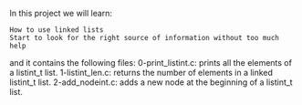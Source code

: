 In this project we will learn:

    How to use linked lists
    Start to look for the right source of information without too much help
and it contains the following files:
0-print_listint.c: prints all the elements of a listint_t list.
1-listint_len.c:  returns the number of elements in a linked listint_t list.
2-add_nodeint.c: adds a new node at the beginning of a listint_t list.

